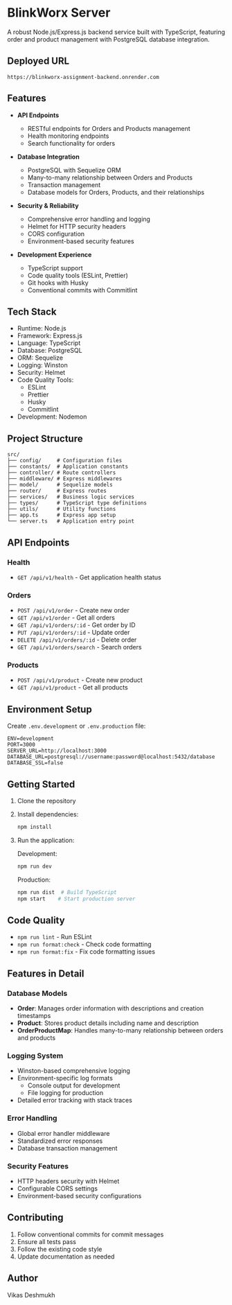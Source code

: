 # BlinkWorx Server

A robust Node.js/Express.js backend service built with TypeScript, featuring order and product management with PostgreSQL database integration.

## Deployed URL
```https://blinkworx-assignment-backend.onrender.com```

## Features

- **API Endpoints**

    - RESTful endpoints for Orders and Products management
    - Health monitoring endpoints
    - Search functionality for orders

- **Database Integration**

    - PostgreSQL with Sequelize ORM
    - Many-to-many relationship between Orders and Products
    - Transaction management
    - Database models for Orders, Products, and their relationships

- **Security & Reliability**

    - Comprehensive error handling and logging
    - Helmet for HTTP security headers
    - CORS configuration
    - Environment-based security features

- **Development Experience**
    - TypeScript support
    - Code quality tools (ESLint, Prettier)
    - Git hooks with Husky
    - Conventional commits with Commitlint

## Tech Stack

- Runtime: Node.js
- Framework: Express.js
- Language: TypeScript
- Database: PostgreSQL
- ORM: Sequelize
- Logging: Winston
- Security: Helmet
- Code Quality Tools:
    - ESLint
    - Prettier
    - Husky
    - Commitlint
- Development: Nodemon

## Project Structure

```
src/
├── config/     # Configuration files
├── constants/  # Application constants
├── controller/ # Route controllers
├── middleware/ # Express middlewares
├── model/      # Sequelize models
├── router/     # Express routes
├── services/   # Business logic services
├── types/      # TypeScript type definitions
├── utils/      # Utility functions
├── app.ts      # Express app setup
└── server.ts   # Application entry point
```

## API Endpoints

### Health

- `GET /api/v1/health` - Get application health status

### Orders

- `POST /api/v1/order` - Create new order
- `GET /api/v1/order` - Get all orders
- `GET /api/v1/orders/:id` - Get order by ID
- `PUT /api/v1/orders/:id` - Update order
- `DELETE /api/v1/orders/:id` - Delete order
- `GET /api/v1/orders/search` - Search orders

### Products

- `POST /api/v1/product` - Create new product
- `GET /api/v1/product` - Get all products

## Environment Setup

Create `.env.development` or `.env.production` file:

```env
ENV=development
PORT=3000
SERVER_URL=http://localhost:3000
DATABASE_URL=postgresql://username:password@localhost:5432/database
DATABASE_SSL=false
```

## Getting Started

1. Clone the repository

2. Install dependencies:

    ```bash
    npm install
    ```

3. Run the application:

    Development:

    ```bash
    npm run dev
    ```

    Production:

    ```bash
    npm run dist  # Build TypeScript
    npm start    # Start production server
    ```

## Code Quality

- `npm run lint` - Run ESLint
- `npm run format:check` - Check code formatting
- `npm run format:fix` - Fix code formatting issues

## Features in Detail

### Database Models

- **Order**: Manages order information with descriptions and creation timestamps
- **Product**: Stores product details including name and description
- **OrderProductMap**: Handles many-to-many relationship between orders and products

### Logging System

- Winston-based comprehensive logging
- Environment-specific log formats
    - Console output for development
    - File logging for production
- Detailed error tracking with stack traces

### Error Handling

- Global error handler middleware
- Standardized error responses
- Database transaction management

### Security Features

- HTTP headers security with Helmet
- Configurable CORS settings
- Environment-based security configurations

## Contributing

1. Follow conventional commits for commit messages
2. Ensure all tests pass
3. Follow the existing code style
4. Update documentation as needed

## Author

Vikas Deshmukh
